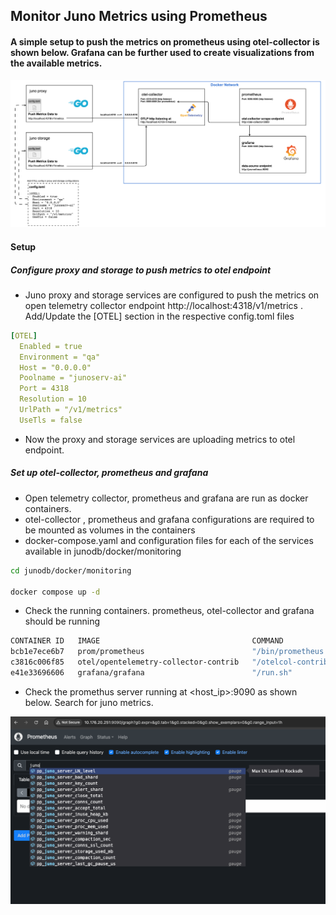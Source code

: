 ## Monitor Juno Metrics using Prometheus

#### A simple setup to push the metrics on prometheus using otel-collector is shown below. Grafana can be further used to create visualizations from the available metrics.

<img
  src="otel_mon.png"
  style="display: margin: 0 auto;">

  #### Setup 

  ##### Configure proxy and storage to push metrics to otel endpoint

- Juno proxy and storage services are configured to push the metrics on open telemetry collector endpoint http://localhost:4318/v1/metrics . Add/Update the [OTEL] section in the respective config.toml files

```yaml
[OTEL]
  Enabled = true
  Environment = "qa"
  Host = "0.0.0.0"
  Poolname = "junoserv-ai"
  Port = 4318
  Resolution = 10
  UrlPath = "/v1/metrics"
  UseTls = false

```

- Now the proxy and storage services are uploading metrics to otel endpoint. 

##### Set up otel-collector, prometheus and grafana
- Open telemetry collector, prometheus and grafana are run as docker containers.
- otel-collector , prometheus and grafana configurations are required to be mounted as volumes in the containers
- docker-compose.yaml and configuration files for each of the services available in junodb/docker/monitoring


```bash
cd junodb/docker/monitoring

docker compose up -d
```

- Check the running containers. prometheus, otel-collector and grafana should be running

```bash
CONTAINER ID   IMAGE                                  COMMAND                  CREATED       STATUS       PORTS                                                                                                                                                       NAMES
bcb1e7ece6b7   prom/prometheus                        "/bin/prometheus --c…"   3 hours ago   Up 3 hours   0.0.0.0:9090->9090/tcp                                                                                                                                      prometheus
c3816c006f85   otel/opentelemetry-collector-contrib   "/otelcol-contrib --…"   3 hours ago   Up 3 hours   0.0.0.0:1888->1888/tcp, 0.0.0.0:4317-4318->4317-4318/tcp, 0.0.0.0:8888-8889->8888-8889/tcp, 0.0.0.0:13133->13133/tcp, 0.0.0.0:55679->55679/tcp, 55678/tcp   otel-collector
e41e33696606   grafana/grafana                        "/run.sh"                3 hours ago   Up 3 hours   0.0.0.0:3000->3000/tcp                                                                                                                                      grafana

```

- Check the promethus server running at <host_ip>:9090 as shown below. Search for juno metrics.

<img
  src="prometheus.png"
  style="display: margin: 0 auto;">



